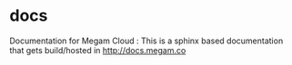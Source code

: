 docs
====

Documentation for Megam Cloud : This is a sphinx based documentation that gets build/hosted in http://docs.megam.co
